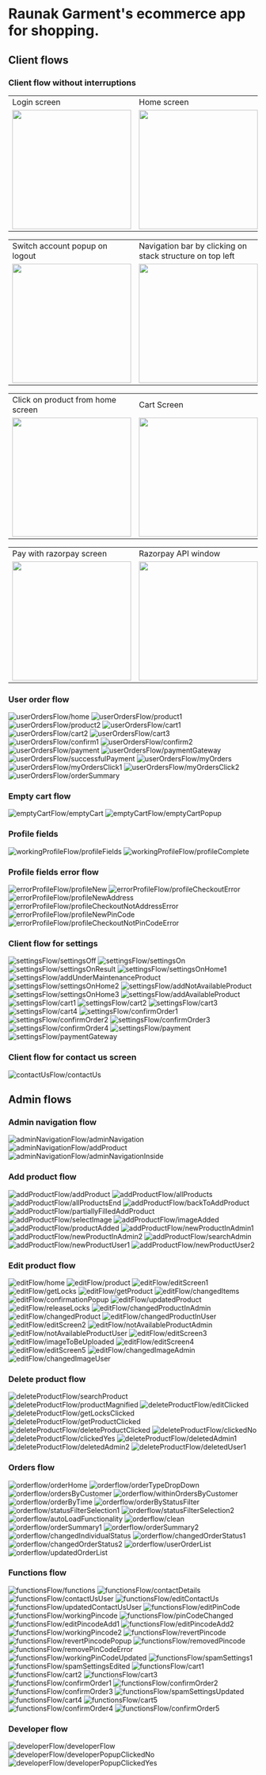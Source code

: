 # Raunak Garment's ecommerce app for shopping.  

## Client flows  

### Client flow without interruptions  
 
 <table>
   <tr>
        <td>Login screen</td>
        <td>Home screen</td>
        <td>Logout option</td>
   </tr>
   <tr>
        <td><img style="text-align: center;" src="images/normalFlow/loginScreen.PNG" width="240"></td>
        <td><img style="text-align: center;" src="images/normalFlow/home.PNG" width="240"></td>
        <td><img style="text-align: center;" src="images/normalFlow/logout.PNG" width="240"></td>
   </tr>
 </table>

 <table>
   <tr>
        <td>Switch account popup on logout</td>
        <td>Navigation bar by clicking on stack structure on top left</td>
        <td>Search product</td>
   </tr>
   <tr>
        <td><img style="text-align: center;" src="images/normalFlow/logoutPopup.PNG" width="240"></td>
        <td><img style="text-align: center;" src="images/normalFlow/NavigationBar.PNG" width="240"></td>
        <td><img style="text-align: center;" src="images/normalFlow/search.PNG" width="240"></td>
   </tr>
 </table>

<table>
   <tr>
        <td>Click on product from home screen</td>
        <td>Cart Screen</td>
        <td>Confirm Screen</td>
   </tr>
   <tr>
        <td><img style="text-align: center;" src="images/normalFlow/productMagnified.PNG" width="240"></td>
        <td><img style="text-align: center;" src="images/normalFlow/cart.PNG" width="240"></td>
        <td><img style="text-align: center;" src="images/normalFlow/cartConfirm.PNG" width="240"></td>
   </tr>
 </table>
 
 <table>
    <tr>
         <td>Pay with razorpay screen</td>
         <td>Razorpay API window</td>
    </tr>
    <tr>
         <td><img style="text-align: center;" src="images/normalFlow/payment.PNG" width="240"></td>
         <td><img style="text-align: center;" src="images/normalFlow/paymentgateway.PNG" width="240"></td>
    </tr>
  </table> 


### User order flow  
![userOrdersFlow/home](images/userOrdersFlow/home.PNG)
![userOrdersFlow/product1](images/userOrdersFlow/product1.PNG)
![userOrdersFlow/product2](images/userOrdersFlow/product2.PNG)
![userOrdersFlow/cart1](images/userOrdersFlow/cart1.PNG)
![userOrdersFlow/cart2](images/userOrdersFlow/cart2.PNG)
![userOrdersFlow/cart3](images/userOrdersFlow/cart3.PNG)
![userOrdersFlow/confirm1](images/userOrdersFlow/confirm1.PNG)
![userOrdersFlow/confirm2](images/userOrdersFlow/confirm2.PNG)
![userOrdersFlow/payment](images/userOrdersFlow/payment.PNG)
![userOrdersFlow/paymentGateway](images/userOrdersFlow/paymentGateway.PNG)
![userOrdersFlow/successfulPayment](images/userOrdersFlow/successfulPayment.PNG)
![userOrdersFlow/myOrders](images/userOrdersFlow/myOrders.PNG)
![userOrdersFlow/myOrdersClick1](images/userOrdersFlow/myOrdersClick1.PNG)
![userOrdersFlow/myOrdersClick2](images/userOrdersFlow/myOrdersClick2.PNG)
![userOrdersFlow/orderSummary](images/userOrdersFlow/orderSummary.PNG)

###  Empty cart flow  
![emptyCartFlow/emptyCart](images/emptyCartFlow/emptyCart.PNG)
![emptyCartFlow/emptyCartPopup](images/emptyCartFlow/emptyCartPopup.PNG)
  
### Profile fields  
![workingProfileFlow/profileFields](images/workingProfileFlow/profileFields.PNG)
![workingProfileFlow/profileComplete](images/workingProfileFlow/profileComplete.PNG)

### Profile fields error flow  
![errorProfileFlow/profileNew](images/errorProfileFlow/profileNew.PNG)
![errorProfileFlow/profileCheckoutError](images/errorProfileFlow/profileCheckoutError.PNG)
![errorProfileFlow/profileNewAddress](images/errorProfileFlow/profileNewAddress.PNG)
![errorProfileFlow/profileCheckoutNotAddressError](images/errorProfileFlow/profileCheckoutNotAddressError.PNG)
![errorProfileFlow/profileNewPinCode](images/errorProfileFlow/profileNewPinCode.PNG)
![errorProfileFlow/profileCheckoutNotPinCodeError](images/errorProfileFlow/profileCheckoutNotPinCodeError.PNG)

### Client flow for settings  
![settingsFlow/settingsOff](images/settingsFlow/settingsOff.PNG)
![settingsFlow/settingsOn](images/settingsFlow/settingsOn.PNG)
![settingsFlow/settingsOnResult](images/settingsFlow/settingsOnResult.PNG)
![settingsFlow/settingsOnHome1](images/settingsFlow/settingsOnHome1.PNG)
![settingsFlow/addUnderMaintenanceProduct](images/settingsFlow/addUnderMaintenanceProduct.PNG)
![settingsFlow/settingsOnHome2](images/settingsFlow/settingsOnHome2.PNG)
![settingsFlow/addNotAvailableProduct](images/settingsFlow/addNotAvailableProduct.PNG)
![settingsFlow/settingsOnHome3](images/settingsFlow/settingsOnHome3.PNG)
![settingsFlow/addAvailableProduct](images/settingsFlow/addAvailableProduct.PNG)
![settingsFlow/cart1](images/settingsFlow/cart1.PNG)
![settingsFlow/cart2](images/settingsFlow/cart2.PNG)
![settingsFlow/cart3](images/settingsFlow/cart3.PNG)
![settingsFlow/cart4](images/settingsFlow/cart4.PNG)
![settingsFlow/confirmOrder1](images/settingsFlow/confirmOrder1.PNG)
![settingsFlow/confirmOrder2](images/settingsFlow/confirmOrder2.PNG)
![settingsFlow/confirmOrder3](images/settingsFlow/confirmOrder3.PNG)
![settingsFlow/confirmOrder4](images/settingsFlow/confirmOrder4.PNG)
![settingsFlow/payment](images/settingsFlow/payment.PNG)
![settingsFlow/paymentGateway](images/settingsFlow/paymentGateway.PNG)

### Client flow for contact us screen  
![contactUsFlow/contactUs](images/contactUsFlow/contactUs.PNG)

## Admin flows  

### Admin navigation flow  
![adminNavigationFlow/adminNavigation](images/adminNavigationFlow/adminNavigation.PNG)
![adminNavigationFlow/addProduct](images/adminNavigationFlow/addProduct.PNG)
![adminNavigationFlow/adminNavigationInside](images/adminNavigationFlow/adminNavigationInside.PNG)

### Add product flow  
![addProductFlow/addProduct](images/addProductFlow/addProduct.PNG)
![addProductFlow/allProducts](images/addProductFlow/allProducts.PNG)
![addProductFlow/allProductsEnd](images/addProductFlow/allProductsEnd.PNG)
![addProductFlow/backToAddProduct](images/addProductFlow/backToAddProduct.PNG)
![addProductFlow/partiallyFilledAddProduct](images/addProductFlow/partiallyFilledAddProduct.PNG)
![addProductFlow/selectImage](images/addProductFlow/selectImage.PNG)
![addProductFlow/imageAdded](images/addProductFlow/imageAdded.PNG)
![addProductFlow/productAdded](images/addProductFlow/productAdded.PNG)
![addProductFlow/newProductInAdmin1](images/addProductFlow/newProductInAdmin1.PNG)
![addProductFlow/newProductInAdmin2](images/addProductFlow/newProductInAdmin2.PNG)
![addProductFlow/searchAdmin](images/addProductFlow/searchAdmin.PNG)
![addProductFlow/newProductUser1](images/addProductFlow/newProductUser1.PNG)
![addProductFlow/newProductUser2](images/addProductFlow/newProductUser2.PNG) 

### Edit product flow  
![editFlow/home](images/editFlow/home.PNG)
![editFlow/product](images/editFlow/product.PNG)
![editFlow/editScreen1](images/editFlow/editScreen1.PNG)
![editFlow/getLocks](images/editFlow/getLocks.PNG)
![editFlow/getProduct](images/editFlow/getProduct.PNG)
![editFlow/changedItems](images/editFlow/changedItems.PNG)
![editFlow/confirmationPopup](images/editFlow/confirmationPopup.PNG)
![editFlow/updatedProduct](images/editFlow/updatedProduct.PNG)
![editFlow/releaseLocks](images/editFlow/releaseLocks.PNG)
![editFlow/changedProductInAdmin](images/editFlow/changedProductInAdmin.PNG)
![editFlow/changedProduct](images/editFlow/changedProduct.PNG)
![editFlow/changedProductInUser](images/editFlow/changedProductInUser.PNG)
![editFlow/editScreen2](images/editFlow/editScreen2.PNG)
![editFlow/notAvailableProductAdmin](images/editFlow/notAvailableProductAdmin.PNG)
![editFlow/notAvailableProductUser](images/editFlow/notAvailableProductUser.PNG)
![editFlow/editScreen3](images/editFlow/editScreen3.PNG)
![editFlow/imageToBeUploaded](images/editFlow/imageToBeUploaded.PNG)
![editFlow/editScreen4](images/editFlow/editScreen4.PNG)
![editFlow/editScreen5](images/editFlow/editScreen5.PNG)
![editFlow/changedImageAdmin](images/editFlow/changedImageAdmin.PNG)
![editFlow/changedImageUser](images/editFlow/changedImageUser.PNG)

### Delete product flow  
![deleteProductFlow/searchProduct](images/deleteProductFlow/searchProduct.PNG)
![deleteProductFlow/productMagnified](images/deleteProductFlow/productMagnified.PNG)
![deleteProductFlow/editClicked](images/deleteProductFlow/editClicked.PNG)
![deleteProductFlow/getLocksClicked](images/deleteProductFlow/getLocksClicked.PNG)
![deleteProductFlow/getProductClicked](images/deleteProductFlow/getProductClicked.PNG)
![deleteProductFlow/deleteProductClicked](images/deleteProductFlow/deleteProductClicked.PNG)
![deleteProductFlow/clickedNo](images/deleteProductFlow/clickedNo.PNG)
![deleteProductFlow/clickedYes](images/deleteProductFlow/clickedYes.PNG)
![deleteProductFlow/deletedAdmin1](images/deleteProductFlow/deletedAdmin1.PNG)
![deleteProductFlow/deletedAdmin2](images/deleteProductFlow/deletedAdmin2.PNG)
![deleteProductFlow/deletedUser1](images/deleteProductFlow/deletedUser1.PNG)

### Orders flow  
![orderflow/orderHome](images/orderflow/orderHome.PNG)
![orderflow/orderTypeDropDown](images/orderflow/orderTypeDropDown.PNG)
![orderflow/ordersByCustomer](images/orderflow/ordersByCustomer.PNG)
![orderflow/withinOrdersByCustomer](images/orderflow/withinOrdersByCustomer.PNG)
![orderflow/orderByTime](images/orderflow/orderByTime.PNG)
![orderflow/orderByStatusFilter](images/orderflow/orderByStatusFilter.PNG)
![orderflow/statusFilterSelection1](images/orderflow/statusFilterSelection1.PNG)
![orderflow/statusFilterSelection2](images/orderflow/statusFilterSelection2.PNG)
![orderflow/autoLoadFunctionality](images/orderflow/autoLoadFunctionality.PNG)
![orderflow/clean](images/orderflow/clean.PNG)
![orderflow/orderSummary1](images/orderflow/orderSummary1.PNG)
![orderflow/orderSummary2](images/orderflow/orderSummary2.PNG)
![orderflow/changedIndividualStatus](images/orderflow/changedIndividualStatus.PNG)
![orderflow/changedOrderStatus1](images/orderflow/changedOrderStatus1.PNG)
![orderflow/changedOrderStatus2](images/orderflow/changedOrderStatus2.PNG)
![orderflow/userOrderList](images/orderflow/userOrderList.PNG)
![orderflow/updatedOrderList](images/orderflow/updatedOrderList.PNG)
 
### Functions flow  
![functionsFlow/functions](images/functionsFlow/functions.PNG)
![functionsFlow/contactDetails](images/functionsFlow/contactDetails.PNG)
![functionsFlow/contactUsUser](images/functionsFlow/contactUsUser.PNG)
![functionsFlow/editContactUs](images/functionsFlow/editContactUs.PNG)
![functionsFlow/updatedContactUsUser](images/functionsFlow/updatedContactUsUser.PNG)
![functionsFlow/editPinCode](images/functionsFlow/editPinCode.PNG)
![functionsFlow/workingPincode](images/functionsFlow/workingPincode.PNG)
![functionsFlow/pinCodeChanged](images/functionsFlow/pinCodeChanged.PNG)
![functionsFlow/editPincodeAdd1](images/functionsFlow/editPincodeAdd1.PNG)
![functionsFlow/editPincodeAdd2](images/functionsFlow/editPincodeAdd2.PNG)
![functionsFlow/workingPincode2](images/functionsFlow/workingPincode2.PNG)
![functionsFlow/revertPincode](images/functionsFlow/revertPincode.PNG)
![functionsFlow/revertPincodePopup](images/functionsFlow/revertPincodePopup.PNG)
![functionsFlow/removedPincode](images/functionsFlow/removedPincode.PNG)
![functionsFlow/removePinCodeError](images/functionsFlow/removePinCodeError.PNG)
![functionsFlow/workingPinCodeUpdated](images/functionsFlow/workingPinCodeUpdated.PNG)
![functionsFlow/spamSettings1](images/functionsFlow/spamSettings1.PNG)
![functionsFlow/spamSettingsEdited](images/functionsFlow/spamSettingsEdited.PNG)
![functionsFlow/cart1](images/functionsFlow/cart1.PNG)
![functionsFlow/cart2](images/functionsFlow/cart2.PNG)
![functionsFlow/cart3](images/functionsFlow/cart3.PNG)
![functionsFlow/confirmOrder1](images/functionsFlow/confirmOrder1.PNG)
![functionsFlow/confirmOrder2](images/functionsFlow/confirmOrder2.PNG)
![functionsFlow/confirmOrder3](images/functionsFlow/confirmOrder3.PNG)
![functionsFlow/spamSettingsUpdated](images/functionsFlow/spamSettingsUpdated.PNG)
![functionsFlow/cart4](images/functionsFlow/cart4.PNG)
![functionsFlow/cart5](images/functionsFlow/cart5.PNG)
![functionsFlow/confirmOrder4](images/functionsFlow/confirmOrder4.PNG)
![functionsFlow/confirmOrder5](images/functionsFlow/confirmOrder5.PNG)
  
### Developer flow  
![developerFlow/developerFlow](images/developerFlow/developerFlow.PNG)
![developerFlow/developerPopupClickedNo](images/developerFlow/developerPopupClickedNo.PNG)
![developerFlow/developerPopupClickedYes](images/developerFlow/developerPopupClickedYes.PNG)